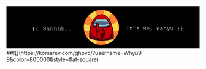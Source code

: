 <img alt="cover-github" src="https://raw.githubusercontent.com/Whyu9-9/Whyu9-9/master/cover.png">
##![](https://komarev.com/ghpvc/?username=Whyu9-9&color=800000&style=flat-square)
<!--
**Whyu9-9/Whyu9-9** is a ✨ _special_ ✨ repository because its `README.md` (this file) appears on your GitHub profile.

Here are some ideas to get you started:

- 🔭 I’m currently working on ...
- 🌱 I’m currently learning ...
- 👯 I’m looking to collaborate on ...
- 🤔 I’m looking for help with ...
- 💬 Ask me about ...
- 📫 How to reach me: ...
- 😄 Pronouns: ...
- ⚡ Fun fact: ...
-->
